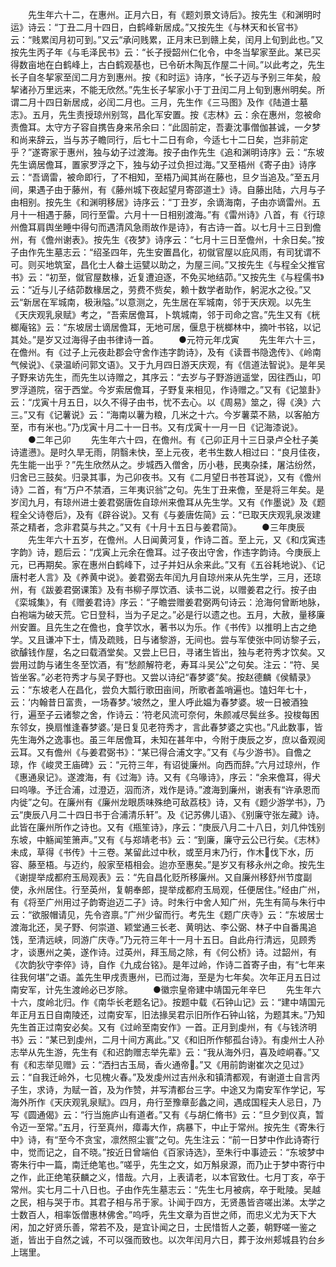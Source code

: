 <!-- { "loadSidebar": true } -->
　　先生年六十二，在惠州。正月六日，有《题刘景文诗后》。按先生《和渊明时运》诗云：“丁丑二月十四日，白鹤峰新居成。”又按先生《与林天和长官书》云：“贱累闰月初可到。”又云“承问贱累，正月末已到赣上矣，闰月上旬到此也。”又按先生丙子年《与毛泽民书》云：“长子授韶州仁化令，中冬当挈家至此。某已买得数亩地在白鹤峰上，古白鹤观基也，已令斫木陶瓦作屋二十间。”以此考之，先生长子自冬挈家至闰二月方到惠州。按《和时运》诗序，“长子迈与予别三年矣，般挈诸孙万里远来，不能无欣然。”先生长子挈家小于丁丑闰二月上旬到惠州明矣。所谓二月十四日新居成，必闰二月也。三月，先生作《三马图》及作《陆道士墓志》。五月，先生责授琼州别驾，昌化军安置。按《志林》云：余在惠州，忽被命责儋耳。太守方子容自携告身来吊余曰：“此固前定，吾妻沈事僧伽甚诚，一夕梦和尚来辞云，当与苏子瞻同行，后七十二日有命，今适七十二日矣，岂非前定乎？”遂寄家于惠州，独与幼子过渡海。按子由作先生《追和渊明诗序》云：“东坡先生谪居儋耳，置家罗浮之下，独与幼子过负担过海。”又至梧州《寄子由》诗序云：“吾谪雷，被命即行，了不相知，至梧乃闻其尚在藤也，旦夕当追及。”至五月间，果遇子由于藤州，有《藤州城下夜起望月寄邵道士》诗。自藤出陆，六月与子由相别。按先生《和渊明移居》诗序云：“丁丑岁，余谪海南，子由亦谪雷州。五月十一相遇于藤，同行至雷。六月十一日相别渡海。”有《雷州诗》八首，有《行琼州儋耳肩舆坐睡中得句而遇清风急雨故作是诗》，有古诗一首。以七月十三日到儋州，有《儋州谢表》。按先生《夜梦》诗序云：“七月十三日至儋州，十余日矣。”按子由作先生墓志云：“绍圣四年，先生安置昌化，初僦官屋以庇风雨，有司犹谓不可。则买地筑室，昌化士人畚土运甓以助之，为屋三间。”又按先生《与程全父推官书》云：“初至，僦官屋数椽，近复遭迫逐，不免买地结茆。”又按先生《与程儒书》云：“近与儿子结茆数椽居之，劳费不赀矣，赖十数学者助作，躬泥水之役。”又云“新居在军城南，极湫隘。”以意测之，先生居在军城南，邻于天庆观。以先生《天庆观乳泉赋》考之，“吾索居儋耳，卜筑城南，邻于司命之宫。”先生又有《桄榔庵铭》云：“东坡居士谪居儋耳，无地可居，偃息于桄榔林中，摘叶书铭，以记其处。”是岁又过海得子由书律诗一首。
　　●元符元年戊寅
　　先生年六十三，在儋州。有《过子上元夜赴郡会守舍作违字韵诗》，及有《读晋书隐逸传》、《岭南气候说》、《录温峤问郭文语》。又于九月四日游天庆观，有《信道法智说》。是年吴子野来访先生，而先生以诗赠之，其序云：“去岁与子野游逍遥堂，因往西山，叩罗浮道院，宿于西堂。今岁索居儋耳，子野复来相见，作诗赠之。”又有《记筮卦》云：“戊寅十月五日，以久不得子由书，忧不去心。以《周易》筮之，得《涣》六三。”又有《记薯说》云：“海南以薯为粮，几米之十六。今岁薯菜不熟，以客舶方至，市有米也。”乃戊寅十月二十一日书。又有戊寅十一月一日《记海漆说》。
　　●二年己卯
　　先生年六十四，在儋州。有《己卯正月十三日录卢仝杜子美诗遣懑》。是时久旱无雨，阴翳未快，至上元夜，老书生数人相过曰：“良月佳夜，先生能一出乎？”先生欣然从之。步城西入僧舍，历小巷，民夷杂揉，屠沽纷然，归舍已三鼓矣。归录其事，为己卯夜书。又有《二月望日书苍耳说》，又有《儋州诗》二首，有“万户不禁酒，三年夷识翁”之句。先生丁丑来儋，至是将三年矣。是岁闰九月，有琼州进士姜君弼唐佐自琼州来儋耳从先生学。又有《作墨说》及《题程全父诗卷后》，及有《辟谷说》。又有《与姜唐佐简》云：“已取天庆观乳泉泼建茶之精者，念非君莫与共之。”又有《十月十五日与姜君简》。
　　●三年庚辰
　　先生年六十五岁，在儋州。人日闻黄河复，作诗二首。至上元，又《和戊寅违字韵》诗，题后云：“戊寅上元余在儋耳。过子夜出守舍，作违字韵诗。今庚辰上元，已再期矣。家在惠州白鹤峰下，过子并妇从余来此。”又有《五谷耗地说》、《记唐村老人言》及《养黄中说》。姜君弼去年闰九月自琼州来从先生学，三月，还琼州，有《跋姜君弼课策》及有书柳子厚饮酒、读书二说，以赠姜君之行。按子由《栾城集》，有《赠姜君诗》序云：“子瞻尝赠姜君弼两句诗云：沧海何曾断地脉，白袍端为破天荒。它日登科，当为子足之。”必是行以遗之也。五月，大赦，量移廉州安置。且先生之在儋也，食芋饮水，著书以为乐。作《书传》以推明上古之绝学。又且谦冲下士，情及疏贱，日与诸黎游，无间也。尝与军使张中同访黎子云，欲醵钱作屋，名之曰载酒堂矣。又尝上巳日，寻诸生皆出，独与老符秀才饮矣。又尝用过韵与诸生冬至饮酒，有“愁颜解符老，寿耳斗吴公”之句矣。注云：“符、吴皆坐客。”必老符秀才与吴子野也。又尝以诗纪“春梦婆”矣。按赵德麟《侯鲭录》云：“东坡老人在昌化，尝负大瓢行歌田亩间，所歌者盖哨遍也。馌妇年七十，云：‘内翰昔日富贵，一场春梦。’坡然之，里人呼此媪为春梦婆。坡一日被酒独行，遍至子云诸黎之舍，作诗云：‘符老风流可奈何，朱颜减尽鬓丝多。投梭每困东邻女，换扇惟逢春梦婆。’是日复见老符秀才，言此春梦婆之实也。”凡此数事，皆先生海外之逸事也。虽三年居儋耳，未知在甚年中，今附于庚辰之岁，庶以备观阅云耳。又有儋州《与姜君弼书》：“某已得合浦文字。”又有《与少游书》。自儋之琼，作《峻灵王庙碑》云：“元符三年，有诏徙廉州。向西而辞。”六月过琼州，作《惠通泉记》。遂渡海，有《过海》诗。又有《乌喙诗》，序云：“余来儋耳，得犬曰呜喙。予迁合浦，过澄迈，泅而济，戏作是诗。”渡海到廉州，谢表有“许承恩而内徙”之句。在廉州有《廉州龙眼质味殊绝可敌荔枝》诗，又有《题少游学书》，乃云“庚辰八月二十四日书于合浦清乐轩”。及《记苏佛儿语》、《别廉守张左藏》诗。此皆在廉州所作之诗也。又有《瓶笙诗》，序云：“庚辰八月二十八日，刘几仲饯别东坡，中觞闻笙箫声。”又有《与郑靖老书》云：“到廉，廉守云公已行矣。《志林》未成，草得《书传》十三卷。某留此过中秋，或至月末乃行，作木伐下水，历容、藤至梧。与迈约，般家至梧相会。迨亦至惠矣。”是岁又有移永州之命。按先生《谢提举成都府玉局观表》云：“先自昌化贬所移廉州。又自廉州移舒州节度副使，永州居住。行至英州，复朝奉郎，提举成都府玉局观，任便居住。”经由广州，有《将至广州用过子韵寄迨迈二子》诗。时朱行中舍人知广州，先生有简与朱行中云：“欲服帽请见，先令咨禀。”广州少留而行。考先生《题广庆寺》云：“东坡居士渡海北还，吴子野、何崇道、颖堂通三长老、黄明达、李公弼、林子中自番禺追饯，至清远峡，同游广庆寺。”乃元符三年十一月十五日。自此舟行清远，见顾秀才，谈惠州之美，遂作诗。过英州，拜玉局之除，有《何公桥》诗。过韶州，有《次韵狄守李倅》诗，自作《九成台铭》。是年过岭，作诗二首寄子由，有“七年来往我何堪”之语。盖先生甲戌责惠州，已而过海，至是为七年矣。次年正月五日过南安军，计先生渡岭必已岁除。
　　●徽宗皇帝建中靖国元年辛巳
　　先生年六十六，度岭北归。作《南华长老题名记》。按题中载《石钟山记》云：“建中靖国元年正月五日自南陵还，过南安军，旧法掾吴君示旧所作石钟山铭，为题其末。”乃知先生首正过南安必矣。又有《过岭至南安作》一首。正月到虔州，有《与钱济明书》云：“某已到虔州，二月十间方离此。”又《和旧所作郁孤台诗》。有虔州士人孙志举从先生游，先生有《和迟韵赠志举先辈》云：“我从海外归，喜及崆峒春。”又有《和志举见赠》云：“洒扫古玉局，香火通帝。”又《用前韵谢崔次之见过》云：“自我迁岭外，七见槐火春。”及发虔州过吉州永和镇清都观，有谢道士自言丙子生，求诗，为赋一首，及为作赞，并写清都台三字。中途又为南安军作学记，写海外所作《天庆观乳泉赋》。四月，舟行至豫章彭蠡之间，遇成国程夫人忌日，乃写《圆通偈》云：“行当施庐山有道者。”又有《与胡仁脩书》云：“旦夕到仪真，暂令迈一至常。”五月，行至真州，瘴毒大作，病暴下，中止于常州。按先生《寄朱行中》诗，有“至今不贪宝，凛然照尘寰”之句。先生注云：“前一日梦中作此诗寄行中，觉而记之，自不晓。”按近日曾端伯《百家诗选》，至朱行中事迹云：“东坡梦中寄朱行中一篇，南迁绝笔也。”嗟乎，先生之文，如万斛泉源，而乃止于梦中寄行中之作，此正绝笔获麟之义，惜哉。六月，上表请老，以本官致仕。七月丁亥，卒于常州。实七月二十八日也。子由作先生墓志云：“先生七月被病，卒于毗陵。吴越之民，相与哭于市。其君子相与吊于家。讣闻于四方，无贤愚皆咨嗟出涕。太学之士数百人，相率饭僧惠林佛舍。”呜呼，先生文章为百世之师，而忠义尤为天下大闲，加之好贤乐善，常若不及，是宜讣闻之日，士民惜哲人之萎，朝野嗟一鉴之逝，皆出于自然之诚，不可以强而致也。以次年闰月六日，葬于汝州郏城县钓台乡上瑞里。

